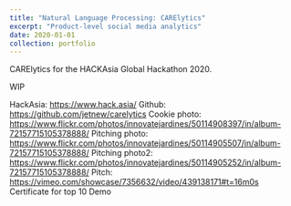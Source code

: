 ```yaml
---
title: "Natural Language Processing: CARElytics"
excerpt: "Product-level social media analytics"
date: 2020-01-01
collection: portfolio
---
```


CARElytics for the HACKAsia Global Hackathon 2020.

WIP

HackAsia: https://www.hack.asia/
Github: https://github.com/jetnew/carelytics
Cookie photo: https://www.flickr.com/photos/innovatejardines/50114908397/in/album-72157715105378888/
Pitching photo: https://www.flickr.com/photos/innovatejardines/50114905507/in/album-72157715105378888/
Pitching photo2: https://www.flickr.com/photos/innovatejardines/50114905252/in/album-72157715105378888/
Pitch: https://vimeo.com/showcase/7356632/video/439138171#t=16m0s
Certificate for top 10
Demo